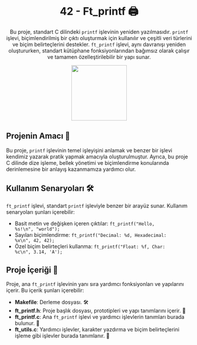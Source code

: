 <!-- Proje İlişkin Başlık -->
<h1 align="center">42 - Ft_printf 🖨️</h1>

<!-- Proje Açıklaması -->
<p align="center">
Bu proje, standart C dilindeki <code>printf</code> işlevinin yeniden yazılmasıdır. <code>printf</code> işlevi, biçimlendirilmiş bir çıktı oluşturmak için kullanılır ve çeşitli veri türlerini ve biçim belirteçlerini destekler. <code>ft_printf</code> işlevi, aynı davranışı yeniden oluştururken, standart kütüphane fonksiyonlarından bağımsız olarak çalışır ve tamamen özelleştirilebilir bir yapı sunar.
</p>

<!-- Proje Logosu veya Görseli -->
<p align="center">
  <a target="blank"><img src="https://i.hizliresim.com/fyw0r12.png" height="150" width="150" /></a>
</p>

## Projenin Amacı 🎯

Bu proje, <code>printf</code> işlevinin temel işleyişini anlamak ve benzer bir işlevi kendimiz yazarak pratik yapmak amacıyla oluşturulmuştur. Ayrıca, bu proje C dilinde dize işleme, bellek yönetimi ve biçimlendirme konularında derinlemesine bir anlayış kazanmamıza yardımcı olur.

## Kullanım Senaryoları 🛠️

<code>ft_printf</code> işlevi, standart <code>printf</code> işleviyle benzer bir arayüz sunar. Kullanım senaryoları şunları içerebilir:

- Basit metin ve değişken içeren çıktılar: <code>ft_printf("Hello, %s!\n", "world");</code>
- Sayıları biçimlendirme: <code>ft_printf("Decimal: %d, Hexadecimal: %x\n", 42, 42);</code>
- Özel biçim belirteçleri kullanma: <code>ft_printf("Float: %f, Char: %c\n", 3.14, 'A');</code>

## Proje İçeriği 📂

Proje, ana <code>ft_printf</code> işlevinin yanı sıra yardımcı fonksiyonları ve yapılarını içerir. Bu içerik şunları içerebilir:

- **Makefile**: Derleme dosyası. 🛠️
- **ft_printf.h**: Proje başlık dosyası, prototipleri ve yapı tanımlarını içerir. 📜
- **ft_printf.c**: Ana <code>ft_printf</code> işlevi ve yardımcı işlevlerin tanımları burada bulunur. 🔧
- **ft_utils.c**: Yardımcı işlevler, karakter yazdırma ve biçim belirteçlerini işleme gibi işlevler burada tanımlanır. 🧩
